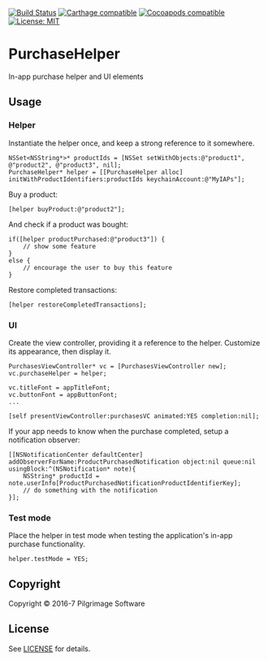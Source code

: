 
[![Build Status](https://travis-ci.org/exsortis/PurchaseHelper.svg?branch=master)](https://travis-ci.org/exsortis/PurchaseHelper) [![Carthage compatible](https://img.shields.io/badge/Carthage-compatible-4BC51D.svg?style=flat)](https://github.com/Carthage/Carthage#adding-frameworks-to-an-application) [![Cocoapods compatible](https://img.shields.io/cocoapods/v/PurchaseHelper.svg?style=flat)](https://cocoapods.org/pods/PurchaseHelper) [![License: MIT](https://img.shields.io/cocoapods/l/PurchaseHelper.svg?style=flat)](http://opensource.org/licenses/MIT)

# PurchaseHelper
In-app purchase helper and UI elements

## Usage

### Helper

Instantiate the helper once, and keep a strong reference to it somewhere.

```
NSSet<NSString*>* productIds = [NSSet setWithObjects:@"product1", @"product2", @"product3", nil];
PurchaseHelper* helper = [[PurchaseHelper alloc] initWithProductIdentifiers:productIds keychainAccount:@"MyIAPs"];
```

Buy a product:

```
[helper buyProduct:@"product2"];
```

And check if a product was bought:

```
if([helper productPurchased:@"product3"]) {
    // show some feature
}
else {
    // encourage the user to buy this feature
}
```

Restore completed transactions:

```
[helper restoreCompletedTransactions];
```


### UI

Create the view controller, providing it a reference to the helper. Customize its appearance, then display it.

```
PurchasesViewController* vc = [PurchasesViewController new];
vc.purchaseHelper = helper;

vc.titleFont = appTitleFont;
vc.buttonFont = appButtonFont;
...

[self presentViewController:purchasesVC animated:YES completion:nil];
```

If your app needs to know when the purchase completed, setup a notification observer:

```
[[NSNotificationCenter defaultCenter] addObserverForName:ProductPurchasedNotification object:nil queue:nil usingBlock:^(NSNotification* note){
    NSString* productId = note.userInfo[ProductPurchasedNotificationProductIdentifierKey];
    // do something with the notification
}];
```

### Test mode

Place the helper in test mode when testing the application's in-app purchase functionality.

```
helper.testMode = YES;
```

## Copyright

Copyright © 2016-7 Pilgrimage Software

## License

See [LICENSE](LICENSE) for details.
